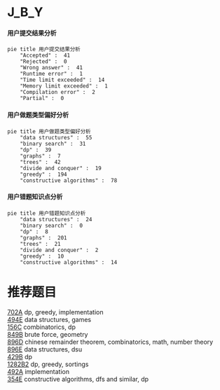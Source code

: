 # J_B_Y

<!-- tabs:start -->



#### **用户提交结果分析**

```mermaid
pie title 用户提交结果分析
    "Accepted" :  41
    "Rejected" :  0
    "Wrong answer" :  41
    "Runtime error" :  1
    "Time limit exceeded" :  14
    "Memory limit exceeded" :  1
    "Compilation error" :  2
    "Partial" :  0
```

#### **用户做题类型偏好分析**

```mermaid
pie title 用户做题类型偏好分析
    "data structures" :  55
    "binary search" :  31
    "dp" :  39
    "graphs" :  7
    "trees" :  42
    "divide and conquer" :  19
    "greedy" :  194
    "constructive algorithms" :  78
```
#### **用户错题知识点分析**

```mermaid
pie title 用户错题知识点分析
    "data structures" :  24
    "binary search" :  0
    "dp" :  8
    "graphs" :  201
    "trees" :  21
    "divide and conquer" :  2
    "greedy" :  10
    "constructive algorithms" :  14
```



<!-- tabs:end -->
# 推荐题目
[702A](https://codeforces.com/contest/702/problem/A)		dp,
                        greedy,
                        implementation		  
[494E](https://codeforces.com/contest/494/problem/E)		data structures,
                        games		  
[156C](https://codeforces.com/contest/156/problem/C)		combinatorics,
                        dp		  
[849B](https://codeforces.com/contest/849/problem/B)		brute force,
                        geometry		  
[896D](https://codeforces.com/contest/896/problem/D)		chinese remainder theorem,
                        combinatorics,
                        math,
                        number theory		  
[896E](https://codeforces.com/contest/896/problem/E)		data structures,
                        dsu		  
[429B](https://codeforces.com/contest/429/problem/B)		dp		  
[1282B2](https://codeforces.com/contest/1282B/problem/2)		dp,
                        greedy,
                        sortings		  
[492A](https://codeforces.com/contest/492/problem/A)		implementation		  
[354E](https://codeforces.com/contest/354/problem/E)		constructive algorithms,
                        dfs and similar,
                        dp		  
